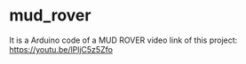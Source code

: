 # mud_rover
It is a Arduino code of a MUD ROVER 
video link of this project: 
https://youtu.be/lPljC5z5Zfo
